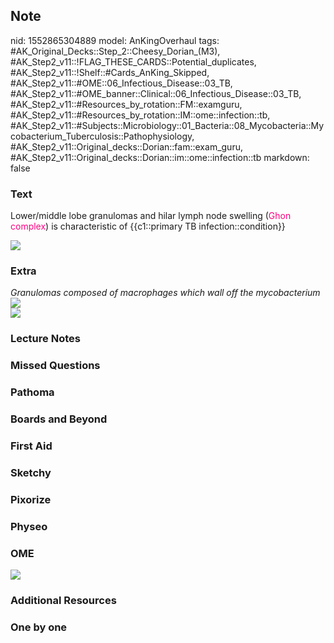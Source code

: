 ## Note
nid: 1552865304889
model: AnKingOverhaul
tags: #AK_Original_Decks::Step_2::Cheesy_Dorian_(M3), #AK_Step2_v11::!FLAG_THESE_CARDS::Potential_duplicates, #AK_Step2_v11::!Shelf::#Cards_AnKing_Skipped, #AK_Step2_v11::#OME::06_Infectious_Disease::03_TB, #AK_Step2_v11::#OME_banner::Clinical::06_Infectious_Disease::03_TB, #AK_Step2_v11::#Resources_by_rotation::FM::examguru, #AK_Step2_v11::#Resources_by_rotation::IM::ome::infection::tb, #AK_Step2_v11::#Subjects::Microbiology::01_Bacteria::08_Mycobacteria::Mycobacterium_Tuberculosis::Pathophysiology, #AK_Step2_v11::Original_decks::Dorian::fam::exam_guru, #AK_Step2_v11::Original_decks::Dorian::im::ome::infection::tb
markdown: false

### Text
Lower/middle lobe granulomas and hilar lymph node swelling
(<font color="#FC0280">Ghon complex</font>) is characteristic of
{{c1::primary TB infection::condition}}
<div><img src="paste-7821135446436.jpg"></div>

### Extra
<div>
  <div>
    <div>
      <div>
        <i>Granulomas composed of macrophages which wall off the
        mycobacterium</i>
      </div>
      <div></div>
      <div>
        <i><img src="paste-30571577212929.jpg"></i>
      </div>
    </div>
  </div>
  <div>
    <i><img src="paste-2729275622948865.jpg"></i>
  </div>
</div>

### Lecture Notes


### Missed Questions


### Pathoma


### Boards and Beyond


### First Aid


### Sketchy


### Pixorize


### Physeo


### OME
<div class="ome-widget">
  <a href=
  "https://onlinemeded.org/spa/infectious-disease/tb/acquire?ref=anki">
  <img src="_OME_AnkiFlashcards_Lesson_2.png"></a>
</div>

### Additional Resources


### One by one

